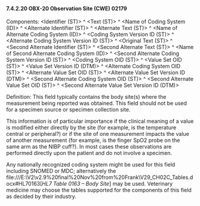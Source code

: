 #### 7.4.2.20 OBX-20 Observation Site (CWE) 02179

Components: &lt;Identifier (ST)> ^ &lt;Text (ST)> ^ &lt;Name of Coding System (ID)> ^ &lt;Alternate Identifier (ST)> ^ &lt;Alternate Text (ST)> ^ &lt;Name of Alternate Coding System (ID)> ^ &lt;Coding System Version ID (ST)> ^ &lt;Alternate Coding System Version ID (ST)> ^ &lt;Original Text (ST)> ^ &lt;Second Alternate Identifier (ST)> ^ &lt;Second Alternate Text (ST)> ^ &lt;Name of Second Alternate Coding System (ID)> ^ &lt;Second Alternate Coding System Version ID (ST)> ^ &lt;Coding System OID (ST)> ^ &lt;Value Set OID (ST)> ^ &lt;Value Set Version ID (DTM)> ^ &lt;Alternate Coding System OID (ST)> ^ &lt;Alternate Value Set OID (ST)> ^ &lt;Alternate Value Set Version ID (DTM)> ^ &lt;Second Alternate Coding System OID (ST)> ^ &lt;Second Alternate Value Set OID (ST)> ^ &lt;Second Alternate Value Set Version ID (DTM)>

Definition: This field typically contains the body site(s) where the measurement being reported was obtained. This field should not be used for a specimen source or specimen collection site.

This information is of particular importance if the clinical meaning of a value is modified either directly by the site (for example, is the temperature central or peripheral?) or if the site of one measurement impacts the value of another measurement (for example, is the finger SpO2 probe on the same arm as the NIBP cuff?). In most cases these observations are performed directly upon the patient and do not involve a specimen.

Any nationally recognized coding system might be used for this field including SNOMED or MDC; alternatively the file:///E:\V2\v2.9%20final%20Nov%20from%20Frank\V29_CH02C_Tables.docx#HL70163[_HL7 Table 0163 – Body Site_] may be used. Veterinary medicine may choose the tables supported for the components of this field as decided by their industry.
